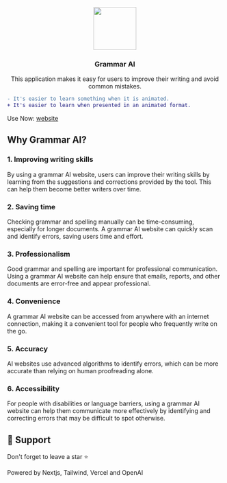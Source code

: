 <div align="center">
    <img src="https://user-images.githubusercontent.com/99729607/222871469-369e7fc2-3ca4-4db1-ad33-ccb170aadbc6.png" width="100px">
    <h3>Grammar AI</h3>
    <p>This application makes it easy for users to improve their writing and avoid common mistakes.</p>
</div>

```diff
- It's easier to learn something when it is animated.
+ It's easier to learn when presented in an animated format.
```

Use Now: [website](https://grammar-ai.vercel.app/)

## Why Grammar AI?

### 1. Improving writing skills

By using a grammar AI website, users can improve their writing skills by learning from the suggestions and corrections provided by the tool. This can help them become better writers over time.

### 2. Saving time

Checking grammar and spelling manually can be time-consuming, especially for longer documents. A grammar AI website can quickly scan and identify errors, saving users time and effort.

### 3. Professionalism

Good grammar and spelling are important for professional communication. Using a grammar AI website can help ensure that emails, reports, and other documents are error-free and appear professional.

### 4. Convenience

A grammar AI website can be accessed from anywhere with an internet connection, making it a convenient tool for people who frequently write on the go.

### 5. Accuracy

AI websites use advanced algorithms to identify errors, which can be more accurate than relying on human proofreading alone.

### 6. Accessibility

For people with disabilities or language barriers, using a grammar AI website can help them communicate more effectively by identifying and correcting errors that may be difficult to spot otherwise.

## 🙏 Support

Don't forget to leave a star ⭐️

Powered by Nextjs, Tailwind, Vercel and OpenAI

